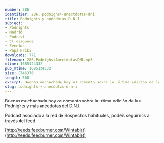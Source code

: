 ```yaml
---
number: 286
identifier: 286.-podnighst-anectdotas-dni
title: Podnights y anécdotas D.N.I.
subject:
- Podnights
- Madrid
- Podcast
- El desguace
- Eventos
- Papá Friki
downloads: 771
filename: 286.PodnighstAnectdotasDNI.mp3
mtime: 1685124332
pub_mtime: 1685124332
size: 8746376
length: 568
excerpt: Buenas muchachada hoy os comento sobre la ultima edición de las podnights y más anécdotas del D.N.I.
slug: podnights-y-anecdotas-d-n-i
---
```

Buenas muchachada hoy os comento sobre la ultima edición de las Podnights y más anécdotas del D.N.I.

Podcast asociado a la red de Sospechos habituales, podéis seguirnos a través del feed

[http://feeds.feedburner.com/Wintablet](http://feeds.feedburner.com/Wintablet)